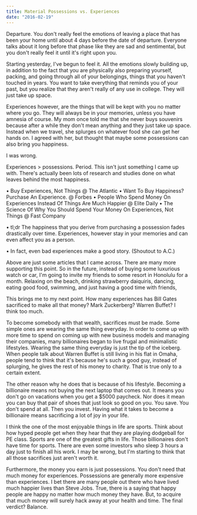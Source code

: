 ```yaml
---
title: Material Possessions vs. Experiences
date: "2016-02-19"
---
```

Departure.
You don't really feel the emotions of leaving a place that has been your home until about 4 days before the date of departure. Everyone talks about it long before that phase like they are sad and sentimental, but you don't really feel it until it's right upon you.

Starting yesterday, I've begun to feel it. All the emotions slowly building up, in addition to the fact that you are physically also preparing yourself, packing, and going through all of your belongings, things that you haven't touched in years. You want to take everything that reminds you of your past, but you realize that they aren't really of any use in college. They will just take up space.

Experiences however, are the things that will be kept with you no matter where you go. They will always be in your memories, unless you have amnesia of course. My mom once told me that she never buys souvenirs because after a while they don't mean anything and they just take up space. Instead when we travel, she splurges on whatever food she can get her hands on. I agreed with her, but thought that maybe some possessions can also bring you happiness.

I was wrong.

Experiences > possessions. Period. This isn't just something I came up with. There's actually been lots of research and studies done on what leaves behind the most happiness.

• Buy Experiences, Not Things @ The Atlantic
• Want To Buy Happiness? Purchase An Experience. @ Forbes
• People Who Spend Money On Experiences Instead Of Things Are Much Happier @ Elite Daily
• The Science Of Why You Should Spend Your Money On Experiences, Not Things @ Fast Company

• tl;dr The happiness that you derive from purchasing a possession fades drastically over time. Experiences, however stay in your memories and can even affect you as a person.

• In fact, even bad experiences make a good story. (Shoutout to A.C.)

Above are just some articles that I came across. There are many more supporting this point. So in the future, instead of buying some luxurious watch or car, I'm going to invite my friends to some resort in Honolulu for a month. Relaxing on the beach, drinking strawberry daiquiris, dancing, eating good food, swimming, and just having a good time with friends,

This brings me to my next point. How many experiences has Bill Gates sacrificed to make all that money? Mark Zuckerberg? Warren Buffet? I think too much.

To become somebody with that wealth, sacrifices must be made. Some simple ones are wearing the same thing everyday. In order to come up with more time to spend on coming up with new business models and managing their companies, many billionaires began to live frugal and minimalistic lifestyles. Wearing the same thing everyday is just the tip of the iceberg. When people talk about Warren Buffet is still living in his flat in Omaha, people tend to think that it's because he's such a good guy, instead of splurging, he gives the rest of his money to charity. That is true only to a certain extent.

The other reason why he does that is because of his lifestyle. Becoming a billionaire means not buying the next laptop that comes out. It means you don't go on vacations when you get a $5000 paycheck. Nor does it mean you can buy that pair of shoes that just look so good on you. You save. You don't spend at all. Then you invest. Having what it takes to become a billionaire means sacrificing a lot of joy in your life.

I think the one of the most enjoyable things in life are sports. Think about how hyped people get when they hear that they are playing dodgeball for PE class. Sports are one of the greatest gifts in life. Those billionaires don't have time for sports. There are even some investors who sleep 3 hours a day just to finish all his work. I may be wrong, but I'm starting to think that all those sacrifices just aren't worth it.

Furthermore, the money you earn is just possessions. You don't need that much money for experiences. Possessions are generally more expensive than experiences. I bet there are many people out there who have lived much happier lives than Steve Jobs. True, there is a saying that happy people are happy no matter how much money they have. But, to acquire that much money will surely hack away at your health and time. The final verdict? Balance.
